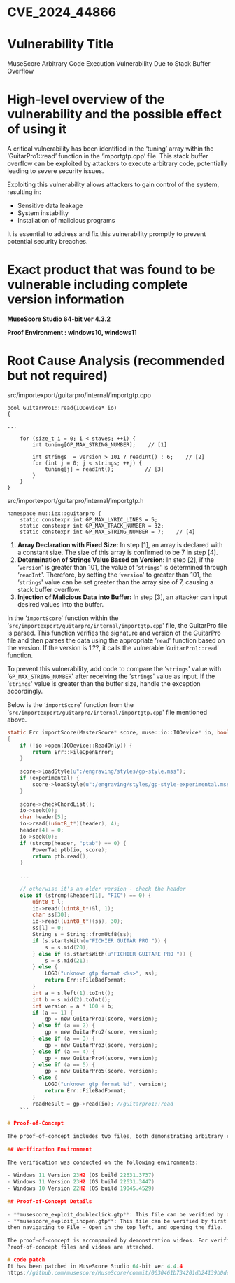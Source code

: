 # CVE_2024_44866

# Vulnerability Title
MuseScore Arbitrary Code Execution Vulnerability Due to Stack Buffer Overflow
    
# High-level overview of the vulnerability and the possible effect of using it
    
A critical vulnerability has been identified in the ‘tuning’ array within the ‘GuitarPro1::read’ function in the ‘importgtp.cpp’ file.
This stack buffer overflow can be exploited by attackers to execute arbitrary code, potentially leading to severe security issues.
    
Exploiting this vulnerability allows attackers to gain control of the system, resulting in:
    
- Sensitive data leakage
- System instability
- Installation of malicious programs
    
It is essential to address and fix this vulnerability promptly to prevent potential security breaches.
    
# Exact product that was found to be vulnerable including complete version information
    
**MuseScore Studio 64-bit ver 4.3.2**

**Proof Environment : windows10, windows11**
    
# Root Cause Analysis (recommended but not required)
    
src/importexport/guitarpro/internal/importgtp.cpp
    
```
bool GuitarPro1::read(IODevice* io)
{
    
...
    
    for (size_t i = 0; i < staves; ++i) {
        int tuning[GP_MAX_STRING_NUMBER];    // [1]
    
        int strings  = version > 101 ? readInt() : 6;    // [2]
        for (int j = 0; j < strings; ++j) {
            tuning[j] = readInt();          // [3]
        }
    }
}
```
    
src/importexport/guitarpro/internal/importgtp.h
    
```
namespace mu::iex::guitarpro {
    static constexpr int GP_MAX_LYRIC_LINES = 5;   
    static constexpr int GP_MAX_TRACK_NUMBER = 32;
    static constexpr int GP_MAX_STRING_NUMBER = 7;    // [4]
```
    
1. **Array Declaration with Fixed Size:**
In step [1], an array is declared with a constant size. The size of this array is confirmed to be 7 in step [4].
2. **Determination of Strings Value Based on Version:**
In step [2], if the ‘`version`' is greater than 101, the value of ‘`strings`' is determined through ‘`readInt`'.
Therefore, by setting the ‘`version`' to greater than 101, the ‘`strings`' value can be set greater than the array size of 7,
causing a stack buffer overflow.
3. **Injection of Malicious Data into Buffer:**
In step [3], an attacker can input desired values into the buffer.
    
In the ‘`importScore`' function within the ‘`src/importexport/guitarpro/internal/importgtp.cpp`' file,
the GuitarPro file is parsed. This function verifies the signature and version of the GuitarPro
file and then parses the data using the appropriate ‘`read`' function based on the version.
If the version is 1.??, it calls the vulnerable ‘`GuitarPro1::read`' function.
    
To prevent this vulnerability, add code to compare the ‘`strings`' value with ‘`GP_MAX_STRING_NUMBER`'
after receiving the ‘`strings`' value as input. If the ‘`strings`' value is greater than the buffer size,
handle the exception accordingly.
    
Below is the ‘`importScore`' function from the ‘`src/importexport/guitarpro/internal/importgtp.cpp`' file mentioned above.
    
```c
static Err importScore(MasterScore* score, muse::io::IODevice* io, bool experimental = false)
{
    if (!io->open(IODevice::ReadOnly)) {
        return Err::FileOpenError;
    }
    
    score->loadStyle(u":/engraving/styles/gp-style.mss");
    if (experimental) {
        score->loadStyle(u":/engraving/styles/gp-style-experimental.mss");
    }
    
    score->checkChordList();
    io->seek(0);
    char header[5];
    io->read((uint8_t*)(header), 4);
    header[4] = 0;
    io->seek(0);
    if (strcmp(header, "ptab") == 0) {
        PowerTab ptb(io, score);
        return ptb.read();
    }
    
    ...
    
    // otherwise it's an older version - check the header
    else if (strcmp(&header[1], "FIC") == 0) {
        uint8_t l;
        io->read((uint8_t*)&l, 1);
        char ss[30];
        io->read((uint8_t*)(ss), 30);
        ss[l] = 0;
        String s = String::fromUtf8(ss);
        if (s.startsWith(u"FICHIER GUITAR PRO ")) {
            s = s.mid(20);
        } else if (s.startsWith(u"FICHIER GUITARE PRO ")) {
            s = s.mid(21);
        } else {
            LOGD("unknown gtp format <%s>", ss);
            return Err::FileBadFormat;
        }
        int a = s.left(1).toInt();
        int b = s.mid(2).toInt();
        int version = a * 100 + b;
        if (a == 1) {
            gp = new GuitarPro1(score, version);
        } else if (a == 2) {
            gp = new GuitarPro2(score, version);
        } else if (a == 3) {
            gp = new GuitarPro3(score, version);
        } else if (a == 4) {
            gp = new GuitarPro4(score, version);
        } else if (a == 5) {
            gp = new GuitarPro5(score, version);
        } else {
            LOGD("unknown gtp format %d", version);
            return Err::FileBadFormat;
        }
        readResult = gp->read(io); //guitarpro1::read
    ```
    
# Proof-of-Concept
    
The proof-of-concept includes two files, both demonstrating arbitrary code execution by launching the calculator.
    
## Verification Environment
    
The verification was conducted on the following environments:
    
- Windows 11 Version 23H2 (OS build 22631.3737)
- Windows 11 Version 23H2 (OS build 22631.3447)
- Windows 10 Version 22H2 (OS build 19045.4529)
    
## Proof-of-Concept Details
    
- **musescore_exploit_doubleclick.gtp**: This file can be verified by double-clicking it to run the program in MuseScore.
- **musescore_exploit_inopen.gtp**: This file can be verified by first launching the MuseScore program,
then navigating to File → Open in the top left, and opening the file.
    
The proof-of-concept is accompanied by demonstration videos. For verification steps, please refer to the demonstration videos.
Proof-of-concept files and videos are attached.

# code patch
It has been patched in MuseScore Studio 64-bit ver 4.4.4
https://github.com/musescore/MuseScore/commit/0630461b734201db24139b0dc1657371fce41fb9
